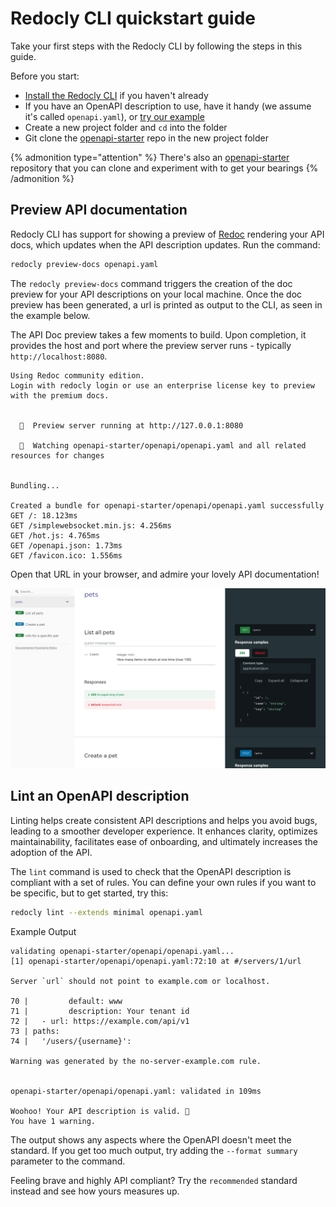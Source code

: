 # Redocly CLI quickstart guide

Take your first steps with the Redocly CLI by following the steps in this guide.

Before you start:

- [Install the Redocly CLI](./installation.md) if you haven't already
- If you have an OpenAPI description to use, have it handy (we assume it's called `openapi.yaml`), or [try our example](https://github.com/Redocly/openapi-starter/blob/main/openapi/openapi.yaml)
- Create a new project folder and `cd` into the folder
- Git clone the [openapi-starter](https://github.com/Redocly/openapi-starter) repo in the new project folder

{% admonition type="attention" %}
There's also an [openapi-starter](https://github.com/Redocly/openapi-starter) repository that you can clone and experiment with to get your bearings
{% /admonition %}

## Preview API documentation

Redocly CLI has support for showing a preview of [Redoc](https://redocly.com/redoc/) rendering your API docs, which updates when the API description updates.
Run the command:

```bash
redocly preview-docs openapi.yaml
```
The `redocly preview-docs` command triggers the creation of the doc preview for your API descriptions on your local machine. Once the doc preview has been generated, a url is printed as output to the CLI, as seen in the example below.

The API Doc preview takes a few moments to build. Upon completion, it provides the host and port where the preview server runs - typically `http://localhost:8080`.

```
Using Redoc community edition.
Login with redocly login or use an enterprise license key to preview with the premium docs.


  🔎  Preview server running at http://127.0.0.1:8080

  👀  Watching openapi-starter/openapi/openapi.yaml and all related resources for changes


Bundling...

Created a bundle for openapi-starter/openapi/openapi.yaml successfully
GET /: 18.123ms
GET /simplewebsocket.min.js: 4.256ms
GET /hot.js: 4.765ms
GET /openapi.json: 1.73ms
GET /favicon.ico: 1.556ms
```


Open that URL in your browser, and admire your lovely API documentation!

![Preview of API documentation](./images/preview-docs.png)

## Lint an OpenAPI description

Linting helps create consistent API descriptions and helps you avoid bugs, leading to a smoother developer experience. It enhances clarity, optimizes maintainability, facilitates ease of onboarding, and ultimately increases the adoption of the API.

The `lint` command is used to check that the OpenAPI description is compliant with a set of rules. You can define your own rules if you want to be specific, but to get started, try this:

```bash
redocly lint --extends minimal openapi.yaml
```

Example Output
```
validating openapi-starter/openapi/openapi.yaml...
[1] openapi-starter/openapi/openapi.yaml:72:10 at #/servers/1/url

Server `url` should not point to example.com or localhost.

70 |         default: www
71 |         description: Your tenant id
72 |   - url: https://example.com/api/v1
73 | paths:
74 |   '/users/{username}':

Warning was generated by the no-server-example.com rule.


openapi-starter/openapi/openapi.yaml: validated in 109ms

Woohoo! Your API description is valid. 🎉
You have 1 warning.
```

The output shows any aspects where the OpenAPI doesn't meet the standard. If you get too much output, try adding the `--format summary` parameter to the command.

Feeling brave and highly API compliant? Try the `recommended` standard instead and see how yours measures up.
